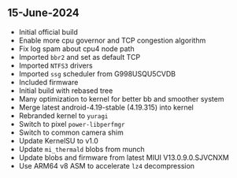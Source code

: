 ## 15-June-2024

- Initial official build
- Enable more cpu governor and TCP congestion algorithm
- Fix log spam about cpu4 node path
- Imported `bbr2` and set as default TCP
- Imported `NTFS3` drivers
- Imported `ssg` scheduler from G998USQU5CVDB
- Included firmware
- Initial build with rebased tree
- Many optimization to kernel for better bb and smoother system
- Merge latest android-4.19-stable (4.19.315) into kernel
- Rebranded kernel to `yuragi`
- Switch to pixel `power-libperfmgr`
- Switch to common camera shim
- Update KernelSU to v1.0
- Update `mi_thermald` blobs from munch
- Update blobs and firmware from latest MIUI V13.0.9.0.SJVCNXM
- Use ARM64 v8 ASM to accelerate `lz4` decompression

